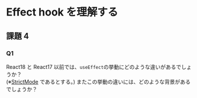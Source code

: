 # Effect hook を理解する

## 課題 4

### Q1

React18 と React17 以前では、`useEffect`の挙動にどのような違いがあるでしょうか？  
(※[StrictMode](https://react.dev/reference/react/StrictMode) であるとする。)
またこの挙動の違いには、どのような背景があるでしょうか？
